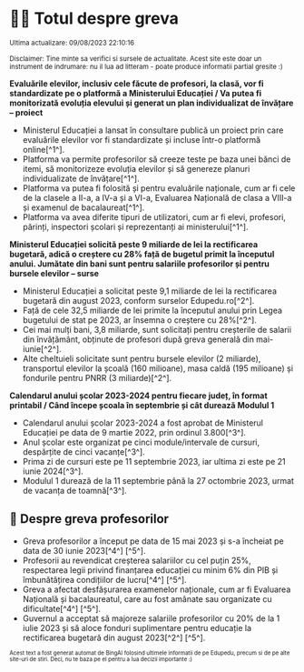 # 👩‍🏫 Totul despre greva
<sub>Ultima actualizare: 09/08/2023 22:10:16</sub>

<sub>Disclaimer: Tine minte sa verifici si sursele de actualitate. Acest site este doar un instrument de indrumare: nu il lua ad litteram - poate produce informatii partial gresite :)</sub>

**Evaluările elevilor, inclusiv cele făcute de profesori, la clasă, vor fi standardizate pe o platformă a Ministerului Educației / Va putea fi monitorizată evoluția elevului și generat un plan individualizat de învățare – proiect**
- Ministerul Educației a lansat în consultare publică un proiect prin care evaluările elevilor vor fi standardizate și incluse într-o platformă online[^1^].
- Platforma va permite profesorilor să creeze teste pe baza unei bănci de itemi, să monitorizeze evoluția elevilor și să genereze planuri individualizate de învățare[^1^].
- Platforma va putea fi folosită și pentru evaluările naționale, cum ar fi cele de la clasele a II-a, a IV-a și a VI-a, Evaluarea Națională de clasa a VIII-a și examenul de bacalaureat[^1^].
- Platforma va avea diferite tipuri de utilizatori, cum ar fi elevi, profesori, părinți, inspectori școlari și reprezentanți ai ministerului[^1^].

**Ministerul Educației solicită peste 9 miliarde de lei la rectificarea bugetară, adică o creștere cu 28% față de bugetul primit la începutul anului. Jumătate din bani sunt pentru salariile profesorilor și pentru bursele elevilor – surse**
- Ministerul Educației a solicitat peste 9,1 miliarde de lei la rectificarea bugetară din august 2023, conform surselor Edupedu.ro[^2^].
- Față de cele 32,5 miliarde de lei primite la începutul anului prin Legea bugetului de stat pe 2023, ar însemna o creștere cu 28%[^2^].
- Cei mai mulți bani, 3,8 miliarde, sunt solicitați pentru creșterile de salarii din învățământ, obținute de profesori după greva generală din mai-iunie[^2^].
- Alte cheltuieli solicitate sunt pentru bursele elevilor (2 miliarde), transportul elevilor la școală (160 milioane), masa caldă (195 milioane) și fondurile pentru PNRR (3 miliarde)[^2^].

**Calendarul anului școlar 2023-2024 pentru fiecare județ, în format printabil / Când începe școala în septembrie și cât durează Modulul 1**
- Calendarul anului școlar 2023-2024 a fost aprobat de Ministerul Educației pe data de 9 martie 2022, prin ordinul 3.800[^3^].
- Anul școlar este organizat pe cinci module/intervale de cursuri, despărțite de cinci vacanțe[^3^].
- Prima zi de cursuri este pe 11 septembrie 2023, iar ultima zi este pe 21 iunie 2024[^3^].
- Modulul 1 durează de la 11 septembrie până la 27 octombrie 2023, urmat de vacanța de toamnă[^3^].

## 🏫 Despre greva profesorilor
- Greva profesorilor a început pe data de 15 mai 2023 și s-a încheiat pe data de 30 iunie 2023[^4^] [^5^].
- Profesorii au revendicat creșterea salariilor cu cel puțin 25%, respectarea legii privind finanțarea educației cu minim 6% din PIB și îmbunătățirea condițiilor de lucru[^4^] [^5^].
- Greva a afectat desfășurarea examenelor naționale, cum ar fi Evaluarea Națională și bacalaureatul, care au fost amânate sau organizate cu dificultate[^4^] [^5^].
- Guvernul a acceptat să majoreze salariile profesorilor cu 20% de la 1 iulie 2023 și să aloce fonduri suplimentare pentru educație la rectificarea bugetară din august 2023[^2^] [^5^].


<sub><sub>Acest text a fost generat automat de BingAI folosind ultimele informatii de pe Edupedu, precum si de pe alte site-uri de stiri. Deci, nu te baza pe el pentru a lua decizii importante :)</sub></sub>